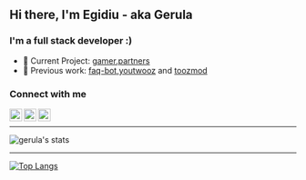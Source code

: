 ## Hi there, I'm Egidiu - aka Gerula

### I'm a full stack developer :)

- 🚧 Current Project: [gamer.partners][gp-client]
- 📍 Previous work: [faq-bot][faq-bot-dist],[youtwooz][youtwooz] and [toozmod][toozmod-dist]

### Connect with me

[<img align="left" alt="twitter_logo" width="22px" src="https://cdn.jsdelivr.net/npm/simple-icons@3.12.4/icons/twitter.svg">][twitter]
[<img align="left" alt="twitter_logo" width="22px" src="https://cdn.jsdelivr.net/npm/simple-icons@3.12.4/icons/linkedin.svg">][linkedin]
[<img align="left" alt="twitter_logo" width="22px" src="https://cdn.jsdelivr.net/npm/simple-icons@3.12.4/icons/discord.svg">][discord]
<br>

---

<img align="left" alt="gerula's stats" src="https://github-readme-stats.vercel.app/api?username=g3ru1a&show_icons=true&hide_border=true&title_color=C53030&icon_color=C53030" />

<br>

---

[![Top Langs](https://github-readme-stats.vercel.app/api/top-langs/?username=g3ru1a)](https://github.com/anuraghazra/github-readme-stats)






[gp-client]: https://github.com/g3ru1a/gamer-partners-www
[youtwooz]: https://youtwooz.com
[faq-bot-dist]: https://github.com/g3ru1a/faq-discord-bot
[toozmod-dist]: https://github.com/g3ru1a/toozmod
[twitter]: https://twitter.com/g3ru1a
[linkedin]: https://www.linkedin.com/in/egidiufarcas/
[discord]: https://discordapp.com/users/182520880277094400